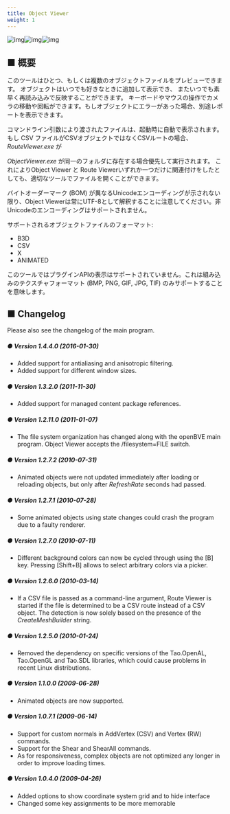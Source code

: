 ```yaml
---
title: Object Viewer
weight: 1
---
```


![img](/images/tool_objectviewer_screenshot_1.png)![img](/images/tool_objectviewer_screenshot_2.png)![img](/images/tool_objectviewer_screenshot_3.png)

## ■ 概要

このツールはひとつ、もしくは複数のオブジェクトファイルをプレビューできます。 オブジェクトはいつでも好きなときに追加して表示でき、 またいつでも素早く再読み込みで反映することができます。 キーボードやマウスの操作でカメラの移動や回転ができます。もしオブジェクトにエラーがあった場合、別途レポートを表示できます。

コマンドライン引数により渡されたファイルは、起動時に自動で表示されます。 もし CSV ファイルがCSVオブジェクトではなくCSVルートの場合、 *RouteViewer.exe* が

*ObjectViewer.exe* が同一のフォルダに存在する場合優先して実行されます。  これによりObject Viewer と Route Viewerいずれか一つだけに関連付けをしたとしても、適切なツールでファイルを開くことができます。

バイトオーダーマーク (BOM) が異なるUnicodeエンコーディングが示されない限り、Object Viewerは常にUTF-8として解釈することに注意してください。非Unicodeのエンコーディングはサポートされません。

サポートされるオブジェクトファイルのフォーマット:

- B3D
- CSV
- X
- ANIMATED

このツールではプラグインAPIの表示はサポートされていません。これは組み込みのテクスチャフォーマット (BMP, PNG, GIF, JPG, TIF) のみサポートすることを意味します。

## ■ Changelog

Please also see the changelog of the main program.

##### ● Version 1.4.4.0 (2016-01-30)

- Added support for antialiasing and anisotropic filtering.  
- Added support for different window sizes.  

##### ● Version 1.3.2.0 (2011-11-30)

- Added support for managed content package references.  

##### ● Version 1.2.11.0 (2011-01-07)

- The file system organization has changed along with the openBVE main program. Object Viewer accepts the /filesystem=FILE switch.

##### ● Version 1.2.7.2 (2010-07-31)

- Animated objects were not updated immediately after loading or reloading objects, but only after *RefreshRate* seconds had passed.

##### ● Version 1.2.7.1 (2010-07-28)

- Some animated objects using state changes could crash the program due to a faulty renderer.

##### ● Version 1.2.7.0 (2010-07-11)

- Different background colors can now be cycled through using the [B] key. Pressing [Shift+B] allows to select arbitrary colors via a picker.

##### ● Version 1.2.6.0 (2010-03-14)

- If a CSV file is passed as a command-line argument, Route Viewer is started if the file is determined to be a CSV route instead of a CSV object. The detection is now solely based on the presence of the *CreateMeshBuilder* string.

##### ● Version 1.2.5.0 (2010-01-24)

- Removed the dependency on specific versions of the Tao.OpenAL, Tao.OpenGL and Tao.SDL libraries, which could cause problems in recent Linux distributions.

##### ● Version 1.1.0.0 (2009-06-28)

- Animated objects are now supported.  

##### ● Version 1.0.7.1 (2009-06-14)

- Support for custom normals in AddVertex (CSV) and Vertex (RW) commands.
- Support for the Shear and ShearAll commands.
- As for responsiveness, complex objects are not optimized any longer in order to improve loading times.

##### ● Version 1.0.4.0 (2009-04-26)

- Added options to show coordinate system grid and to hide interface
- Changed some key assignments to be more memorable

